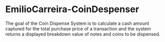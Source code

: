 # EmilioCarreira-CoinDespenser
 The goal of the Coin Dispense System is to calculate a cash amount captured for the total  purchase price of a transaction and the system returns a displayed breakdown value of notes and  coins to be dispensed.
